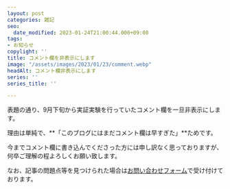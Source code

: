 ```yaml
---
layout: post
categories: 雑記
seo:
  date_modified: 2023-01-24T21:00:44.000+09:00
tags:
- お知らせ
copylight: ''
title: コメント欄を非表示にします
image: "/assets/images/2023/01/23/comment.webp"
headAlt: コメント欄非表示にします
series: ''
series_title: ''

---
```

表題の通り、9月下旬から実証実験を行っていたコメント欄を一旦非表示にします。

理由は単純で、**「このブログにはまだコメント欄は早すぎた」**ためです。

今までコメント欄に書き込んでくださった方には申し訳なく思っておりますが、何卒ご理解の程よろしくお願い致します。

なお、記事の問題点等を見つけられた場合は[お問い合わせフォーム](https://frogapp.net/contact)で受け付けております。